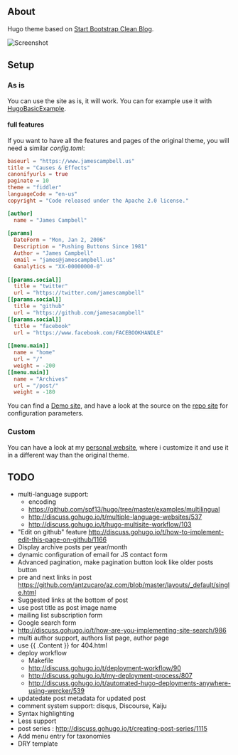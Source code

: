 ## About

Hugo theme based on [Start Bootstrap Clean Blog](http://startbootstrap.com/template-overviews/clean-blog/).

![Screenshot](https://raw.githubusercontent.com/jamesacampbell/fiddler/master/images/screenshot.png)

## Setup

### As is

You can use the site as is, it will work. You can for example use it with [HugoBasicExample](https://github.com/spf13/HugoBasicExample).

#### full features

If you want to have all the features and pages of the original theme, you will need a similar *config.toml*:

``` toml
baseurl = "https://www.jamescampbell.us"
title = "Causes & Effects"
canonifyurls = true
paginate = 10
theme = "fiddler"
languageCode = "en-us"
copyright = "Code released under the Apache 2.0 license."

[author]
  name = "James Campbell"
    
[params]
  DateForm = "Mon, Jan 2, 2006"
  Description = "Pushing Buttons Since 1981"
  Author = "James Campbell"
  email = "james@jamescampbell.us"
  Ganalytics = "XX-00000000-0"
              
[[params.social]]
  title = "twitter"
  url = "https://twitter.com/jamescampbell"
[[params.social]]
  title = "github"
  url = "https://github.com/jamesacampbell"
[[params.social]]
  title = "facebook"
  url = "https://www.facebook.com/FACEBOOKHANDLE"
                                      
[[menu.main]]
  name = "home"
  url = "/"
  weight = -200
[[menu.main]]
  name = "Archives"
  url = "/post/"
  weight = -180
```
                                                  
You can find a [Demo site](http://humboldtux.github.io/sbcb-demo/), and have a look at the source on the
[repo site](https://github.com/humboldtux/sbcb-demo) for configuration parameters.

### Custom

You can have a look at my [personal website](https://www.jamescampbell.us), where i customize it and use it in a different way than the original theme.

## TODO

* multi-language support:
  * encoding
  * https://github.com/spf13/hugo/tree/master/examples/multilingual
  * http://discuss.gohugo.io/t/multiple-language-websites/537
  * http://discuss.gohugo.io/t/hugo-multisite-workflow/103
* "Edit on github" feature http://discuss.gohugo.io/t/how-to-implement-edit-this-page-on-github/1166
* Display archive posts per year/month
* dynamic configuration of email for JS contact form
* Advanced pagination, make pagination button look like older posts button
* pre and next links in post https://github.com/antzucaro/az.com/blob/master/layouts/_default/single.html
* Suggested links at the bottom of post
* use post title as post image name
* mailing list subscription form
* Google search form
 * http://discuss.gohugo.io/t/how-are-you-implementing-site-search/986
* multi author support, authors list page, author page
* use {{ .Content }} for 404.html
* deploy workflow
  * Makefile
  * http://discuss.gohugo.io/t/deployment-workflow/90
  * http://discuss.gohugo.io/t/my-deployment-process/807
  * http://discuss.gohugo.io/t/automated-hugo-deployments-anywhere-using-wercker/539
* updatedate post metadata for updated post
* comment system support: disqus, Discourse, Kaiju
* Syntax highlighting
* Less support
* post series : http://discuss.gohugo.io/t/creating-post-series/1115
* Add menu entry for taxonomies
* DRY template
